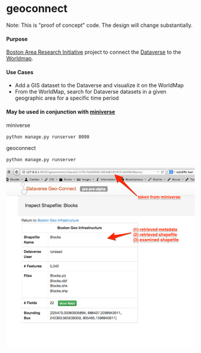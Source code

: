 # geoconnect

Note: This is "proof of concept" code.  The design will change substantially.

#### Purpose

[Boston Area Research Initiative](http://www.bostonarearesearchinitiative.net/) project to connect the [Dataverse](http://datascience.iq.harvard.edu/dataverse) to the [Worldmap](http://worldmap.harvard.edu/).  

#### Use Cases

* Add a GIS dataset to the Dataverse and visualize it on the WorldMap 
* From the WorldMap, search for Dataverse datasets in a given geographic area for a specific time period

#### May be used in conjunction with [miniverse](https://github.com/IQSS/miniverse)

miniverse

	python manage.py runserver 8090
	
geoconnect

	python manage.py runserver
	
![geoconnect screenshot](dv_geoconnect/dv_geoconnect/static/images/screenshot_inspect_shapefile.png?raw=true "Inspect Shapefile")
	
	

